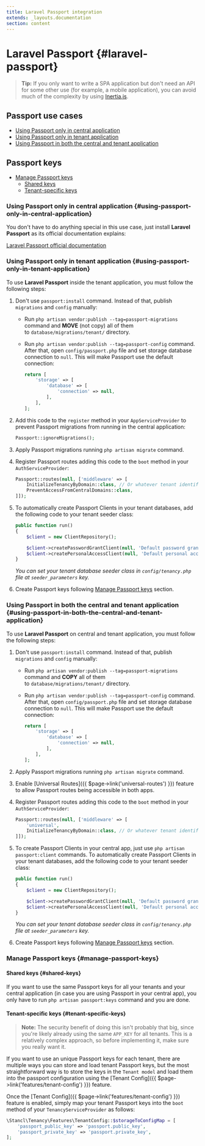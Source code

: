 ```yaml
---
title: Laravel Passport integration
extends: _layouts.documentation
section: content
---
```


# Laravel Passport {#laravel-passport}

> **Tip:** If you only want to write a SPA application but don't need an API for some other use (for example, a mobile application), you can avoid much of the complexity by using [Inertia.js](https://inertiajs.com/).


## Passport use cases

- [Using Passport only in central application](#using-passport-only-in-central-application)
- [Using Passport only in tenant application](#using-passport-only-in-tenant-application)
- [Using Passport in both the central and tenant application](#using-passport-in-both-the-central-and-tenant-application)

## Passport keys
- [Manage Passport keys](#manage-passport-keys)
    - [Shared keys](#shared-keys)
    - [Tenant-specific keys](#tenant-specific-keys)

### **Using Passport only in central application** {#using-passport-only-in-central-application}
You don't have to do anything special in this use case, just install **Laravel Passport** as its official documentation explains:

[Laravel Passport official documentation](https://laravel.com/docs/9.x/passport)

### **Using Passport only in tenant application** {#using-passport-only-in-tenant-application}
To use **Laravel Passport** inside the tenant application, you must follow the following steps:

1. Don't use `passport:install` command. Instead of that, publish `migrations` and `config` manually:
    - Run `php artisan vendor:publish --tag=passport-migrations` command and **MOVE** (not copy) all of them to `database/migrations/tenant/` directory.

    - Run `php artisan vendor:publish --tag=passport-config` command. After that, open `config/passport.php` file and set storage database connection to `null`. This will make Passport use the default connection:
        ```php
        return [
            'storage' => [
                'database' => [
                    'connection' => null,
                ],
            ],
        ];
        ```

2. Add this code to the `register` method in your `AppServiceProvider` to prevent Passport migrations from running in the central application:
    ```php
    Passport::ignoreMigrations();
    ```

3. Apply Passport migrations running `php artisan migrate` command.

4. Register Passport routes adding this code to the `boot` method in your `AuthServiceProvider`:
    ```php
    Passport::routes(null, ['middleware' => [
        InitializeTenancyByDomain::class, // Or whatever tenant identification middlewares you're going to use
        PreventAccessFromCentralDomains::class,
    ]]);
    ```

5. To automatically create Passport Clients in your tenant databases, add the following code to your tenant seeder class:
    ```php
    public function run()
    {
        $client = new ClientRepository();

        $client->createPasswordGrantClient(null, 'Default password grant client', 'http://your.redirect.path');
        $client->createPersonalAccessClient(null, 'Default personal access client', 'http://your.redirect.path');
    }
    ```
    *You can set your tenant database seeder class in `config/tenancy.php` file at `seeder_parameters` key.*

6. Create Passport keys following [Manage Passport keys](#manage-passport-keys) section.


### **Using Passport in both the central and tenant application** {#using-passport-in-both-the-central-and-tenant-application}
To use **Laravel Passport** on central and tenant application, you must follow the following steps:

1. Don't use `passport:install` command. Instead of that, publish `migrations` and `config` manually:
    - Run `php artisan vendor:publish --tag=passport-migrations` command and **COPY** all of them to `database/migrations/tenant/` directory.

    - Run `php artisan vendor:publish --tag=passport-config` command. After that, open `config/passport.php` file and set storage database connection to `null`. This will make Passport use the default connection:
        ```php
        return [
            'storage' => [
                'database' => [
                    'connection' => null,
                ],
            ],
        ];
        ```

2. Apply Passport migrations running `php artisan migrate` command.

3. Enable [Universal Routes]({{ $page->link('universal-routes') }}) feature to allow Passport routes being accessible in both apps.

4. Register Passport routes adding this code to the `boot` method in your `AuthServiceProvider`:
    ```php
    Passport::routes(null, ['middleware' => [
        'universal',
        InitializeTenancyByDomain::class, // Or whatever tenant identification middlewares you're going to use
    ]]);
    ```

5. To create Passport Clients in your central app, just use `php artisan passport:client` commands. To automatically create Passport Clients in your tenant databases, add the following code to your tenant seeder class:
    ```php
    public function run()
    {
        $client = new ClientRepository();

        $client->createPasswordGrantClient(null, 'Default password grant client', 'http://your.redirect.path');
        $client->createPersonalAccessClient(null, 'Default personal access client', 'http://your.redirect.path');
    }
    ```
    *You can set your tenant database seeder class in `config/tenancy.php` file at `seeder_parameters` key.*

6. Create Passport keys following [Manage Passport keys](#manage-passport-keys) section.


### **Manage Passport keys** {#manage-passport-keys}
#### **Shared keys** {#shared-keys}
If you want to use the same Passport keys for all your tenants and your central application (in case you are using Passport in your central app), you only have to run `php artisan passport:keys` command and you are done.

#### **Tenant-specific keys** {#tenant-specific-keys}
> **Note:** The security benefit of doing this isn't probably that big, since you're likely already using the same `APP_KEY` for all tenants. This is a relatively complex approach, so before implementing it, make sure you really want it.

If you want to use an unique Passport keys for each tenant, there are multiple ways you can store and load tenant Passport keys, but the most straightforward way is to store the keys in the `Tenant model` and load them into the passport configuration using the [Tenant Config]({{ $page->link('features/tenant-config') }}) feature.

Once the [Tenant Config]({{ $page->link('features/tenant-config') }}) feature is enabled, simply map your tenant Passport keys into the `boot` method of your `TenancyServiceProvider` as follows:
```php
\Stancl\Tenancy\Features\TenantConfig::$storageToConfigMap = [
    'passport_public_key' => 'passport.public_key',
    'passport_private_key' => 'passport.private_key',
];
```
